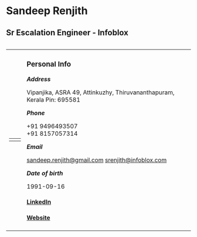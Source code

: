 <html>

<head>

<title>Sandeep Renjith</title>
<meta name="viewport" content="width=device-width, initial-scale=1">
<link rel=stylesheet type=text/css href="styles.css">

</head>

<body>

<table>

<tr class="header_row">
<h1>Sandeep Renjith</h1>
<h2>Sr Escalation Engineer - Infoblox </h2>
</tr>

<tr class="body_row">

<table>
<tr>

<td class="left_main_column">

<table>

<tr>
<td class="left_small_column"
</td>
<td class="middle_column">
</td>

</tr>

</table>

</td>
<td class="right_smaller_column">

### Personal Info

***Address***

Vipanjika,
ASRA 49, Attinkuzhy,
Thiruvananthapuram,
Kerala
Pin: 695581

***Phone***

+91 9496493507      
+91 8157057314

***Email***

sandeep.renjith@gmail.com
srenjith@infoblox.com 


***Date of birth***

1991-09-16 

#### [LinkedIn](https://www.linkedin.com/in/sandeep-renjith-72969859)
#### [Website](http://www.bytesarena.com)

</td>
</tr>
</table>

</tr>

</table>
